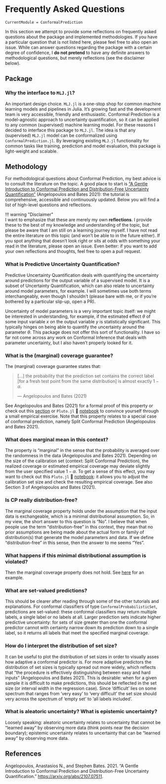 
# Frequently Asked Questions

``` @meta
CurrentModule = ConformalPrediction
```

In this section we attempt to provide some reflections on frequently asked questions about the package and implemented methodologies. If you have a particular question that is not listed here, please feel free to also open an issue. While can answer questions regarding the package with a certain degree of confidence, I **do not pretend** to have any definite answers to methodological questions, but merely reflections (see the disclaimer below).

## Package

### Why the interface to `MLJ.jl`?

An important design choice. `MLJ.jl` is a one-stop shop for common machine learning models and pipelines in Julia. It’s growing fast and the development team is very accessible, friendly and enthusiastic. Conformal Prediction is a model-agnostic approach to uncertainty quantification, so it can be applied to any common (supervised) machine learning model. For these reasons I decided to interface this package to `MLJ.jl`. The idea is that any (supervised) `MLJ.jl` model can be conformalized using `ConformalPrediction.jl`. By leveraging existing `MLJ.jl` functionality for common tasks like training, prediction and model evaluation, this package is light-weight and scalable.

## Methodology

For methodological questions about Conformal Prediction, my best advice is to consult the literature on the topic. A good place to start is [“A Gentle Introduction to Conformal Prediction and Distribution-Free Uncertainty Quantification”](https://arxiv.org/pdf/2107.07511.pdf) (Angelopoulos and Bates 2021): the tutorial is comprehensive, accessible and continuously updated. Below you will find a list of high-level questions and reflections.

!!! warning "Disclaimer"  
    I want to emphasize that these are merely my own **reflections**. I provide these to the best of my knowledge and understanding of the topic, but please be aware that I am still on a learning journey myself. I have not read the entire literature on this topic (and won’t be able to in the future either). If you spot anything that doesn’t look right or sits at odds with something your read in the literature, please open an issue. Even better: if you want to add your own reflections and thoughts, feel free to open a pull request.

### What is Predictive Uncertainty Quantification?

Predictive Uncertainty Quantification deals with quantifying the uncertainty around predictions for the output variable of a supervised model. It is a subset of Uncertainty Quantification, which can also relate to uncertainty around model parameters, for example. I will sometimes use both terms interchangeably, even though I shouldn’t (please bare with me, or if you’re bothered by a particular slip-up, open a PR).

Uncertainty of model parameters is a very important topic itself: we might be interested in understanding, for example, if the estimated effect *θ* of some input variable *x* on the output variable *y* is statistically significant. This typically hinges on being able to quantify the uncertainty around the parameter *θ*. This package does not offer this sort of functionality. I have so far not come across any work on Conformal Inference that deals with parameter uncertainty, but I also haven’t properly looked for it.

### What is the (marginal) coverage guarantee?

The (marginal) coverage guarantee states that:

> \[…\] the probability that the prediction set contains the correct label \[for a fresh test point from the same distribution\] is almost exactly 1 − *α*.
>
> — Angelopoulos and Bates (2021)

See Angelopoulos and Bates (2021) for a formal proof of this property or check out this [section](https://www.paltmeyer.com/blog/posts/conformal-regression/#evaluation) or `Pluto.jl` 🎈 [notebook](https://binder.plutojl.org/v0.19.12/open?url=https%253A%252F%252Fraw.githubusercontent.com%252Fpat-alt%252FConformalPrediction.jl%252Fmain%252Fdocs%252Fpluto%252Fintro.jl) to convince yourself through a small empirical exercise. Note that this property relates to a special case of conformal prediction, namely Split Conformal Prediction (Angelopoulos and Bates 2021).

### What does marginal mean in this context?

The property is “marginal” in the sense that the probability is averaged over the randomness in the data (Angelopoulos and Bates 2021). Depending on the size of the calibration set (context: Split Conformal Prediction), the realized coverage or estimated empirical coverage may deviate slightly from the user specified value 1 − *α*. To get a sense of this effect, you may want to check out this `Pluto.jl` 🎈 [notebook](https://binder.plutojl.org/v0.19.12/open?url=https%253A%252F%252Fraw.githubusercontent.com%252Fpat-alt%252FConformalPrediction.jl%252Fmain%252Fdocs%252Fpluto%252Fintro.jl): it allows you to adjust the calibration set size and check the resulting empirical coverage. See also Section 3 of Angelopoulos and Bates (2021).

### Is CP really distribution-free?

The marginal coverage property holds under the assumption that the input data is exchangeable, which is a minimal distributional assumption. So, in my view, the short answer to this question is “No”. I believe that when people use the term “distribution-free” in this context, they mean that no prior assumptions are being made about the actual form or family of distribution(s) that generate the model parameters and data. If we define “distribution-free” in this sense, then the answer to me seems “Yes”.

### What happens if this minimal distributional assumption is violated?

Then the marginal coverage property does not hold. See [here](https://www.paltmeyer.com/blog/posts/conformal-regression/#are-we-done) for an example.

### What are set-valued predictions?

This should be clearer after reading through some of the other tutorials and explanations. For conformal classifiers of type `ConformalProbabilisticSet`, predictions are set-valued: these conformal classifiers may return multiple labels, a single label or no labels at all. Larger prediction sets indicate higher predictive uncertainty: for sets of size greater than one the conformal predictor cannot with certainty narrow down its prediction down to a single label, so it returns all labels that meet the specified marginal coverage.

### How do I interpret the distribution of set size?

It can be useful to plot the distribution of set sizes in order to visually asses how adaptive a conformal predictor is. For more adaptive predictors the distribution of set sizes is typically spread out more widely, which reflects that “the procedure is effectively distinguishing between easy and hard inputs” (Angelopoulos and Bates 2021). This is desirable: when for a given sample it is difficult to make predictions, this should be reflected in the set size (or interval width in the regression case). Since ‘difficult’ lies on some spectrum that ranges from ‘very easy’ to ‘very difficult’ the set size should very across the spectrum of ‘empty set’ to ‘all labels included’.

### What is aleatoric uncertainty? What is epistemic uncertainty?

Loosely speaking: aleatoric uncertainty relates to uncertainty that cannot be “learned away” by observing more data (think points near the decision boundary); epistemic uncertainty relates to uncertainty that can be “learned away” by observing more data.

## References

Angelopoulos, Anastasios N., and Stephen Bates. 2021. “A Gentle Introduction to Conformal Prediction and Distribution-Free Uncertainty Quantification.” <https://arxiv.org/abs/2107.07511>.
